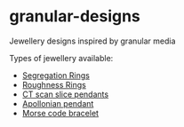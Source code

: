# granular-designs
Jewellery designs inspired by granular media

Types of jewellery available:
 - [Segregation Rings](https://benjym.github.io/granular-designs/segregation_ring.html)
 - [Roughness Rings](https://benjym.github.io/granular-designs/roughness_ring.html)
 - [CT scan slice pendants](https://benjym.github.io/granular-designs/slice.html)
 - [Apollonian pendant](https://benjym.github.io/granular-designs/apollonian.html)
 - [Morse code bracelet](https://benjym.github.io/granular-designs/morse-code.html)